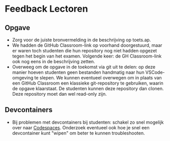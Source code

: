 # Feedback Lectoren

## Opgave

- Zorg voor de juiste bronvermelding in de beschrijving op toets.ap.
- We hadden de GitHub Classroom-link op voorhand doorgestuurd, maar er waren toch studenten die hun repository nog niet hadden opgezet tegen het begin van het examen. Volgende keer: de GH Classroom-link ook nog eens in de beschrijving zetten.
- Overweeg om de opgave in de toekomst via git uit te delen: op deze manier hoeven studenten geen bestanden handmatig naar hun VSCode-omgeving te slepen. We kunnen eventueel overwegen om in plaats van een GitHub Classroom een klassieke git-repository te gebruiken, waarin de opgave klaarstaat. De studenten kunnen deze repository dan clonen. Deze repository moet dan wel read-only zijn.

## Devcontainers

- Bij problemen met devcontainers bij studenten: schakel zo snel mogelijk over naar [Codespaces](https://github.com/features/codespaces). Onderzoek eventueel ook hoe je snel een devcontainer kunt "wipen" om beter te kunnen troubleshooten.
